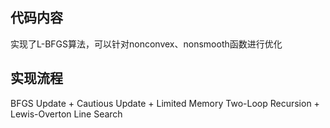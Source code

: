 ## 代码内容

实现了L-BFGS算法，可以针对nonconvex、nonsmooth函数进行优化

## 实现流程

BFGS Update   +  Cautious Update   +  Limited Memory Two-Loop Recursion   +   Lewis-Overton Line Search
